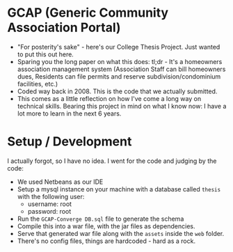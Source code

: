 GCAP (Generic Community Association Portal)
==========================

- "For posterity's sake" - here's our College Thesis Project. Just wanted to put this out here.
- Sparing you the long paper on what this does: tl;dr - It's a homeowners association management system (Association Staff can bill homeowners dues, Residents can file permits and reserve subdivision/condominium facilities, etc.)
- Coded way back in 2008. This is the code that we actually submitted.
- This comes as a little reflection on how I've come a long way on technical skills. Bearing this project in mind on what I know now: I have a lot more to learn in the next 6 years.

Setup / Development
==========================

I actually forgot, so I have no idea. I went for the code and judging by the code:

- We used Netbeans as our IDE
- Setup a mysql instance on your machine with a database called `thesis` with the following user: 
	- username: root
	- password: root
- Run the `GCAP-Converge DB.sql` file to generate the schema
- Compile this into a war file, with the jar files as dependencies.
- Serve that generated war file along with the `assets` inside the `web` folder.
- There's no config files, things are hardcoded - hard as a rock.

